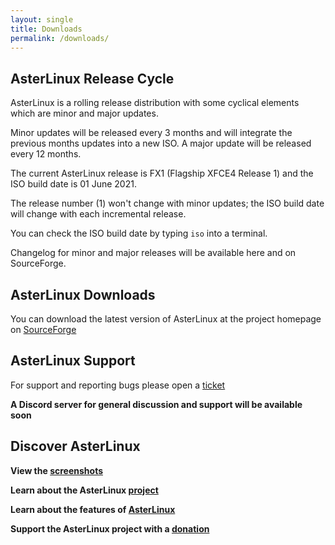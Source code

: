 ```yaml
---
layout: single
title: Downloads
permalink: /downloads/
---
```



## AsterLinux Release Cycle

AsterLinux is a rolling release distribution with some cyclical elements which are minor and major updates.

Minor updates will be released every 3 months and will integrate the previous months updates into a new ISO. A major update will be released every 12 months.

The current AsterLinux release is FX1 (Flagship XFCE4 Release 1) and the ISO build date is 01 June 2021.

The release number (1) won't change with minor updates; the ISO build date will change with each incremental release.

You can check the ISO build date by typing `iso` into a terminal.

Changelog for minor and major releases will be available here and on SourceForge.

## AsterLinux Downloads

You can download the latest version of AsterLinux at the project homepage on [SourceForge](https://sourceforge.net/projects/asterlinux/files/)

## AsterLinux Support

For support and reporting bugs please open a [ticket](https://sourceforge.net/p/asterlinux/tickets/)

**A Discord server for general discussion and support will be available soon**

## Discover AsterLinux

**View the [screenshots](https://asterlinuxdev.github.io/media)**

**Learn about the AsterLinux [project](https://asterlinuxdev.github.io/about)**

**Learn about the features of [AsterLinux](https://asterlinuxdev.github.io/features)**

**Support the AsterLinux project with a [donation](https://asterlinuxdev.github.io/donate)**